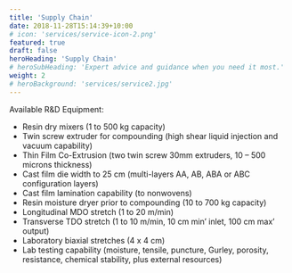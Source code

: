 ```yaml
---
title: 'Supply Chain'
date: 2018-11-28T15:14:39+10:00
# icon: 'services/service-icon-2.png'
featured: true
draft: false
heroHeading: 'Supply Chain'
# heroSubHeading: 'Expert advice and guidance when you need it most.'
weight: 2
# heroBackground: 'services/service2.jpg'
---
```


Available R&D Equipment:
- Resin dry mixers (1 to 500 kg capacity)
- Twin screw extruder for compounding (high shear liquid injection and vacuum capability)
- Thin Film Co-Extrusion (two twin screw 30mm extruders, 10 – 500 microns thickness)
- Cast film die width to 25 cm (multi-layers AA, AB, ABA or ABC configuration layers)
- Cast film lamination capability (to nonwovens)
- Resin moisture dryer prior to compounding (10 to 700 kg capacity)
- Longitudinal MDO stretch (1 to 20 m/min)
- Transverse TDO stretch (1 to 10 m/min, 10 cm min’ inlet, 100 cm max’ output)
- Laboratory biaxial stretches (4 x 4 cm)
- Lab testing capability (moisture, tensile, puncture, Gurley, porosity, resistance, chemical stability, plus external resources)